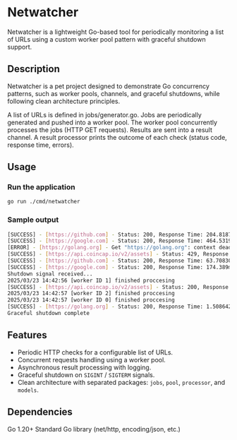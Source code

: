 # Netwatcher

Netwatcher is a lightweight Go-based tool for periodically monitoring a list of URLs using a custom worker pool pattern with graceful shutdown support.

## Description
Netwatcher is a pet project designed to demonstrate Go concurrency patterns, such as worker pools, channels, and graceful shutdowns, while following clean architecture principles.

A list of URLs is defined in jobs/generator.go. Jobs are periodically generated and pushed into a worker pool. The worker pool concurrently processes the jobs (HTTP GET requests).
Results are sent into a result channel. A result processor prints the outcome of each check (status code, response time, errors).

## Usage
### Run the application
```bash
go run ./cmd/netwatcher
```
### Sample output
```bash
[SUCCESS] - [https://github.com] - Status: 200, Response Time: 204.818706ms
[SUCCESS] - [https://google.com] - Status: 200, Response Time: 464.531915ms
[ERROR] - [https://golang.org] - Get "https://golang.org": context deadline exceeded (Client.Timeout exceeded while awaiting headers)
[SUCCESS] - [https://api.coincap.io/v2/assets] - Status: 429, Response Time: 1.988438336s
[SUCCESS] - [https://github.com] - Status: 200, Response Time: 63.708308ms
[SUCCESS] - [https://google.com] - Status: 200, Response Time: 174.389ms
Shutdown signal received...
2025/03/23 14:42:56 [worker ID 1] finished proccesing
[SUCCESS] - [https://api.coincap.io/v2/assets] - Status: 200, Response Time: 100.638527ms
2025/03/23 14:42:57 [worker ID 2] finished proccesing
2025/03/23 14:42:57 [worker ID 0] finished proccesing
[SUCCESS] - [https://golang.org] - Status: 200, Response Time: 1.508642526s
Graceful shutdown complete
```
## Features
- Periodic HTTP checks for a configurable list of URLs.
- Concurrent requests handling using a worker pool.
- Asynchronous result processing with logging.
- Graceful shutdown on `SIGINT` / `SIGTERM` signals.
- Clean architecture with separated packages: `jobs`, `pool`, `processor`, and `models`.

## Dependencies
Go 1.20+
Standard Go library (net/http, encoding/json, etc.)
